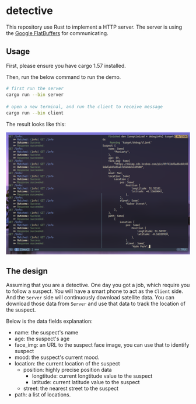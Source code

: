 # detective

This repository use Rust to implement a HTTP server.
The server is using the
[Google FlatBuffers](https://google.github.io/flatbuffers/index.html)
for communicating.

## Usage

First, please ensure you have cargo 1.57 installed.

Then, run the below command to run the demo.

```bash
# first run the server
cargo run --bin server

# open a new terminal, and run the client to receive message
cargo run --bin client
```

The result looks like this:

![image](./screenshot.png)

## The design

Assuming that you are a detective.
One day you got a job, which require you to follow a suspect.
You will have a smart phone to act as the `Client` side.
And the `Server` side will continuously download satellite data.
You can download those data from `Server` and use that data to track the location
of the suspect.

Below is the data fields explanation:

- name: the suspect's name
- age: the suspect's age
- face_img: an URL to the suspect face image, you can use that to identify suspect
- mood: the suspect's current mood.
- location: the current location of the suspect
    - position: highly precise position data
      - longtitude: current longtitude value to the suspect
      - latitude: current latitude value to the suspect
    - street: the nearest street to the suspect
- path: a list of locations.
